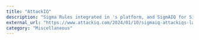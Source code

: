 ```yaml
---
title: "AttackIQ"
description: "Sigma Rules integrated in 's platform, and SigmAIQ for Sigma rule conversion and LLM apps"
external_url: "https://www.attackiq.com/2024/01/10/sigmaiq-attackiqs-latest-innovation-for-actionable-detections/"
category: "Miscellaneous"
---
```

